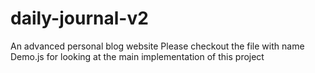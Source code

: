 # daily-journal-v2
An advanced personal blog website
Please checkout the file with name Demo.js for looking at the main implementation of this project
